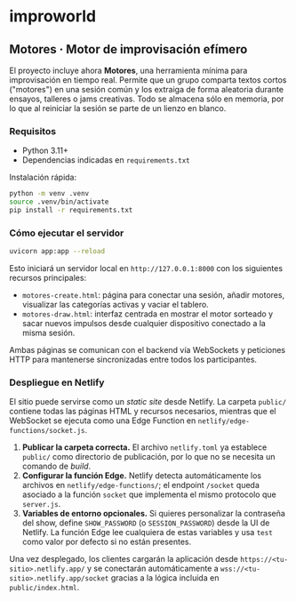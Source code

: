 # improworld

## Motores · Motor de improvisación efímero

El proyecto incluye ahora **Motores**, una herramienta mínima para improvisación en tiempo real. Permite que un grupo comparta textos cortos ("motores") en una sesión común y los extraiga de forma aleatoria durante ensayos, talleres o jams creativas. Todo se almacena sólo en memoria, por lo que al reiniciar la sesión se parte de un lienzo en blanco.

### Requisitos

- Python 3.11+
- Dependencias indicadas en `requirements.txt`

Instalación rápida:

```bash
python -m venv .venv
source .venv/bin/activate
pip install -r requirements.txt
```

### Cómo ejecutar el servidor

```bash
uvicorn app:app --reload
```

Esto iniciará un servidor local en `http://127.0.0.1:8000` con los siguientes recursos principales:

- `motores-create.html`: página para conectar una sesión, añadir motores, visualizar las categorías activas y vaciar el tablero.
- `motores-draw.html`: interfaz centrada en mostrar el motor sorteado y sacar nuevos impulsos desde cualquier dispositivo conectado a la misma sesión.

Ambas páginas se comunican con el backend vía WebSockets y peticiones HTTP para mantenerse sincronizadas entre todos los participantes.

### Despliegue en Netlify

El sitio puede servirse como un _static site_ desde Netlify. La carpeta `public/` contiene todas las páginas HTML y recursos necesarios, mientras que el WebSocket se ejecuta como una Edge Function en `netlify/edge-functions/socket.js`.

1. **Publicar la carpeta correcta.** El archivo `netlify.toml` ya establece `public/` como directorio de publicación, por lo que no se necesita un comando de _build_.
2. **Configurar la función Edge.** Netlify detecta automáticamente los archivos en `netlify/edge-functions/`; el endpoint `/socket` queda asociado a la función `socket` que implementa el mismo protocolo que `server.js`.
3. **Variables de entorno opcionales.** Si quieres personalizar la contraseña del show, define `SHOW_PASSWORD` (o `SESSION_PASSWORD`) desde la UI de Netlify. La función Edge lee cualquiera de estas variables y usa `test` como valor por defecto si no están presentes.

Una vez desplegado, los clientes cargarán la aplicación desde `https://<tu-sitio>.netlify.app/` y se conectarán automáticamente a `wss://<tu-sitio>.netlify.app/socket` gracias a la lógica incluida en `public/index.html`.
